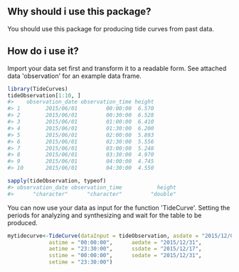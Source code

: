 <!-- README.md is generated from README.Rmd. Please edit that file -->
Why should i use this package?
------------------------------

You should use this package for producing tide curves from past data.

How do i use it?
----------------

Import your data set first and transform it to a readable form. See attached data 'observation' for an example data frame.

``` r
library(TideCurves)
tideObservation[1:10, ]
#>    observation_date observation_time height
#> 1        2015/06/01         00:00:00  6.570
#> 2        2015/06/01         00:30:00  6.528
#> 3        2015/06/01         01:00:00  6.410
#> 4        2015/06/01         01:30:00  6.200
#> 5        2015/06/01         02:00:00  5.893
#> 6        2015/06/01         02:30:00  5.556
#> 7        2015/06/01         03:00:00  5.248
#> 8        2015/06/01         03:30:00  4.970
#> 9        2015/06/01         04:00:00  4.745
#> 10       2015/06/01         04:30:00  4.550

sapply(tideObservation, typeof)
#> observation_date observation_time           height 
#>      "character"      "character"         "double"
```

You can now use your data as input for the function 'TideCurve'. Setting the periods for analyzing and synthesizing and wait for the table to be produced.

``` r
mytidecurve<-TideCurve(dataInput = tideObservation, asdate = "2015/12/06",
             astime = "00:00:00",      aedate = "2015/12/31",
             aetime = "23:30:00",      ssdate = "2015/12/17",
             sstime = "00:00:00",      sedate = "2015/12/31",
             setime = "23:30:00")
```
